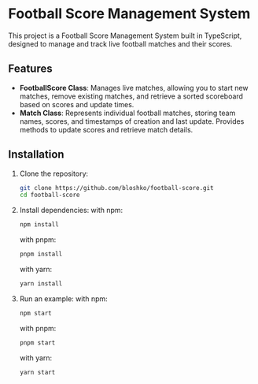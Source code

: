 # Football Score Management System

This project is a Football Score Management System built in TypeScript, designed to manage and track live football matches and their scores.

## Features

- **FootballScore Class**: Manages live matches, allowing you to start new matches, remove existing matches, and retrieve a sorted scoreboard based on scores and update times.
- **Match Class**: Represents individual football matches, storing team names, scores, and timestamps of creation and last update. Provides methods to update scores and retrieve match details.

## Installation

1. Clone the repository:
   ```bash
   git clone https://github.com/bloshko/football-score.git
   cd football-score
   ```
2. Install dependencies:
   with npm:
   ```bash
   npm install
   ```
   with pnpm:
   ```bash
   pnpm install
   ```
   with yarn:
   ```bash
   yarn install
   ```
3. Run an example:
   with npm:
   ```bash
   npm start
   ```
   with pnpm:
   ```bash
   pnpm start
   ```
   with yarn:
   ```bash
   yarn start
   ```

